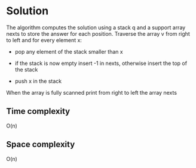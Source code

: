 # Solution

The algorithm computes the solution using a stack q and a support array nexts to store the answer for each position. Traverse the array v from right to left and for every element x:

- pop any element of the stack smaller than x

- if the stack is now empty insert -1 in nexts, otherwise insert the top of the stack

- push x in the stack

When the array is fully scanned print from right to left the array nexts

## Time complexity

O(n)

## Space complexity

O(n)
